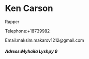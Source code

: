 <!DOCTYPE html>
<html lang="en">
<head>
    <meta charset="UTF-8">
    <meta http-equiv="X-UA-Compatible" content="IE=edge">
    <meta name="viewport" content="width=device-width, initial-scale=1.0">
    <title>opium</title>
    <link rel="stylesheet" href="style.css">
    <link rel="stylesheet" href="https://cdn.jsdelivr.net/npm/bootstrap-icons@1.3.0/font/bootstrap-icons.css">
    <script src="https://code.jquery.com/jquery-3.6.0.min.js"></script>
    <script src="javascript.js" defer></script>
</head>
<body>
  <h1> Ken Carson</h1>
    <p>Rapper</p>
    <p>Telephone:+18739982</p>
    <p>Email:maksim.makarov1212@gmail.com</p>
    <h5>Adress:Myhaila Lyshpy 9</h5>




</body>
</html>
